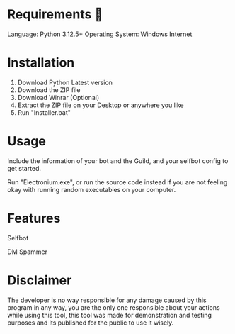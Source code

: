 # Requirements 📄

Language: Python 3.12.5+
Operating System: Windows
Internet

# Installation

1. Download Python Latest version
2. Download the ZIP file
3. Download Winrar (Optional)
4. Extract the ZIP file on your Desktop or anywhere you like
5. Run "Installer.bat"

# Usage

Include the information of your bot and the Guild, and your selfbot config to get started.

Run "Electronium.exe", or run the source code instead if you are not feeling okay with running random executables on your computer.

# Features

Selfbot

DM Spammer

# Disclaimer

The developer is no way responsible for any damage caused by this program in any way, you are the only one responsible about your actions while using this tool, this tool was made for demonstration and testing purposes and its published for the public to use it wisely.
